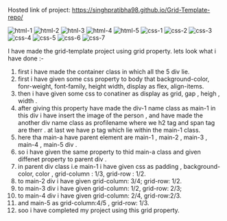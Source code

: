 Hosted link of project: https://singhpratibha98.github.io/Grid-Template-repo/


![html-1](https://github.com/singhpratibha98/Grid-Template-repo/assets/129493126/6eeacdaa-665b-4b19-939a-68d4610b081a)
![html-2](https://github.com/singhpratibha98/Grid-Template-repo/assets/129493126/8279002d-759a-4d11-9f64-e33d7de5eb55)
![htnl-3](https://github.com/singhpratibha98/Grid-Template-repo/assets/129493126/d4a29594-a27b-4247-854d-d2d79e55e6f5)
![html-4](https://github.com/singhpratibha98/Grid-Template-repo/assets/129493126/2df789ef-2eb4-44bf-b91e-209aea12d8ab)
![html-5](https://github.com/singhpratibha98/Grid-Template-repo/assets/129493126/e716020f-7723-4e49-a113-79e0902425d1)
![css-1](https://github.com/singhpratibha98/Grid-Template-repo/assets/129493126/e95a1b45-8198-42fd-bb93-241795ab28f7)
![css-2](https://github.com/singhpratibha98/Grid-Template-repo/assets/129493126/a15feed9-10ea-422b-9537-59a447414bde)
![css-3](https://github.com/singhpratibha98/Grid-Template-repo/assets/129493126/87dfb5ce-5527-46e9-b28b-f02fdc474f81)
![css-4](https://github.com/singhpratibha98/Grid-Template-repo/assets/129493126/7397b1c0-ddfd-49c6-948f-6831e5dfc25d)
![css-5](https://github.com/singhpratibha98/Grid-Template-repo/assets/129493126/02a950bb-8bdf-4275-a0ca-279614a1b50d)
![css-6](https://github.com/singhpratibha98/Grid-Template-repo/assets/129493126/5ed6fd61-c17c-4b13-b350-14e6d16dd9a4)
![css-7](https://github.com/singhpratibha98/Grid-Template-repo/assets/129493126/71e4d961-3292-45dd-bb4a-eeacae5e30b3)

I  have made the grid-template project using grid property. lets look what i have done :-
1) first i have made the container class in which all the 5 div lie.
2) first i have given some css property to body that background-color, fonr-weight, font-family, height width, display as flex, align-items.
3) then i have given some css to conatiner as display as grid, gap , heigh , width .
4) after giving this property  have made the div-1 name class as main-1 in this div i have insert the image of the person , and have made the another div name class as profilename where we h2 tag and span tag are therr . at last we have p tag which lie within the main-1 class.
5) here tha main-a have parent element are main-1 , main-2 , main-3 , main-4 , main-5 div .
6) so i have given the same property to thid main-a class and given diffenet property to parent div .
7) in parent div class i.e main-1 i have given css as padding , background-color, color , grid-column : 1/3, grid-row : 1/2.
8) to main-2 div i have given grid-column: 3/4; grid-row: 1/2.
9) to main-3 div i have given grid-column: 1/2, grid-row: 2/3;
10) to main-4 div i have given grid-column: 2/4, grid-row:2/3.
11) and main-5 as grid-column:4/5 , grid-row: 1/3.
12)  soo i have completed my project using this grid property.
